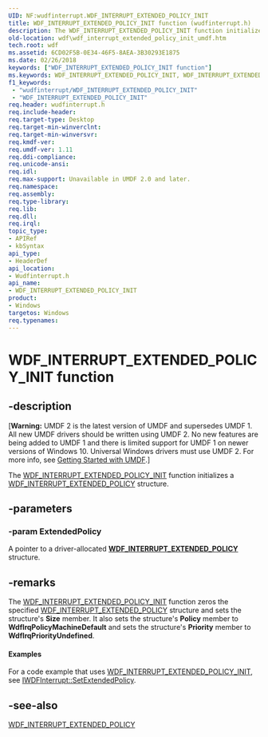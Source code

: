 ```yaml
---
UID: NF:wudfinterrupt.WDF_INTERRUPT_EXTENDED_POLICY_INIT
title: WDF_INTERRUPT_EXTENDED_POLICY_INIT function (wudfinterrupt.h)
description: The WDF_INTERRUPT_EXTENDED_POLICY_INIT function initializes a WDF_INTERRUPT_EXTENDED_POLICY structure.
old-location: wdf\wdf_interrupt_extended_policy_init_umdf.htm
tech.root: wdf
ms.assetid: 6CD02F5B-0E34-46F5-8AEA-3B30293E1875
ms.date: 02/26/2018
keywords: ["WDF_INTERRUPT_EXTENDED_POLICY_INIT function"]
ms.keywords: WDF_INTERRUPT_EXTENDED_POLICY_INIT, WDF_INTERRUPT_EXTENDED_POLICY_INIT function, umdf.wdf_interrupt_extended_policy_init, wdf.wdf_interrupt_extended_policy_init_umdf, wudfinterrupt/WDF_INTERRUPT_EXTENDED_POLICY_INIT
f1_keywords:
 - "wudfinterrupt/WDF_INTERRUPT_EXTENDED_POLICY_INIT"
 - "WDF_INTERRUPT_EXTENDED_POLICY_INIT"
req.header: wudfinterrupt.h
req.include-header: 
req.target-type: Desktop
req.target-min-winverclnt: 
req.target-min-winversvr: 
req.kmdf-ver: 
req.umdf-ver: 1.11
req.ddi-compliance: 
req.unicode-ansi: 
req.idl: 
req.max-support: Unavailable in UMDF 2.0 and later.
req.namespace: 
req.assembly: 
req.type-library: 
req.lib: 
req.dll: 
req.irql: 
topic_type:
- APIRef
- kbSyntax
api_type:
- HeaderDef
api_location:
- Wudfinterrupt.h
api_name:
- WDF_INTERRUPT_EXTENDED_POLICY_INIT
product:
- Windows
targetos: Windows
req.typenames: 
---
```


# WDF_INTERRUPT_EXTENDED_POLICY_INIT function


## -description


<p class="CCE_Message">[<b>Warning:</b> UMDF 2 is the latest version of UMDF and supersedes UMDF 1.  All new UMDF drivers should be written using UMDF 2.  No new features are being added to UMDF 1 and there is limited support for UMDF 1 on newer versions of Windows 10.  Universal Windows drivers must use UMDF 2.  For more info, see <a href="https://docs.microsoft.com/windows-hardware/drivers/wdf/getting-started-with-umdf-version-2">Getting Started with UMDF</a>.]


The <a href="https://docs.microsoft.com/windows-hardware/drivers/ddi/wdfinterrupt/nf-wdfinterrupt-wdf_interrupt_extended_policy_init">WDF_INTERRUPT_EXTENDED_POLICY_INIT</a> function initializes a <a href="https://docs.microsoft.com/windows-hardware/drivers/ddi/wdfinterrupt/ns-wdfinterrupt-_wdf_interrupt_extended_policy">WDF_INTERRUPT_EXTENDED_POLICY</a> structure.


## -parameters




### -param ExtendedPolicy

<p>A pointer to a driver-allocated <a href="https://docs.microsoft.com/windows-hardware/drivers/ddi/wdfinterrupt/ns-wdfinterrupt-_wdf_interrupt_extended_policy"><b>WDF_INTERRUPT_EXTENDED_POLICY</b></a> structure.</p>




## -remarks



The <a href="https://docs.microsoft.com/windows-hardware/drivers/ddi/wdfinterrupt/nf-wdfinterrupt-wdf_interrupt_extended_policy_init">WDF_INTERRUPT_EXTENDED_POLICY_INIT</a> function zeros the specified <a href="https://docs.microsoft.com/windows-hardware/drivers/ddi/wdfinterrupt/ns-wdfinterrupt-_wdf_interrupt_extended_policy">WDF_INTERRUPT_EXTENDED_POLICY</a> structure and sets the structure's <b>Size</b> member. It also sets the structure's <b>Policy</b> member to <b>WdfIrqPolicyMachineDefault</b> and sets the structure's <b>Priority</b> member to <b>WdfIrqPriorityUndefined</b>.


#### Examples

For a code example that uses <a href="https://docs.microsoft.com/windows-hardware/drivers/ddi/wdfinterrupt/nf-wdfinterrupt-wdf_interrupt_extended_policy_init">WDF_INTERRUPT_EXTENDED_POLICY_INIT</a>, see <a href="https://docs.microsoft.com/windows-hardware/drivers/ddi/wudfddi/nf-wudfddi-iwdfinterrupt-setextendedpolicy">IWDFInterrupt::SetExtendedPolicy</a>. 

<div class="code"></div>



## -see-also




<a href="https://docs.microsoft.com/windows-hardware/drivers/ddi/wdfinterrupt/ns-wdfinterrupt-_wdf_interrupt_extended_policy">WDF_INTERRUPT_EXTENDED_POLICY</a>
 

 

